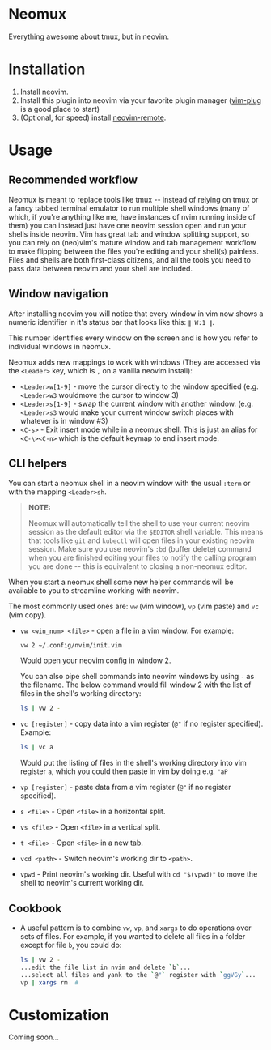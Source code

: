 # Neomux

Everything awesome about tmux, but in neovim. 


# Installation

1. Install neovim. 
2. Install this plugin into neovim via your favorite plugin manager
   ([vim-plug][vim-plug] is a good place to start)
3. (Optional, for speed) install [neovim-remote][neovim-remote].


# Usage

## Recommended workflow

Neomux is meant to replace tools like tmux -- instead of relying on tmux or a
fancy tabbed terminal emulator to run multiple shell windows (many of which, if
you're anything like me, have instances of nvim running inside of them) you can
instead just have one neovim session open and run your shells inside neovim.
Vim has great tab and window splitting support, so you can rely on (neo)vim's
mature window and tab management workflow to make flipping between the files
you're editing and your shell(s) painless. Files and shells are both
first-class citizens, and all the tools you need to pass data between neovim
and your shell are included.

## Window navigation

After installing neovim you will notice that every window in vim now shows a numeric
identifier in it's status bar that looks like this: `∥ W:1 ∥`.

This number identifies every window on the screen and is how you refer to
individual windows in neomux.

Neomux adds new mappings to work with windows (They are accessed via the 
`<Leader>` key, which is `,` on a vanilla neovim install):

- `<Leader>w[1-9]` - move the cursor directly to the window specified (e.g.
  `<Leader>w3` wouldmove the cursor to window 3)
- `<Leader>s[1-9]` - swap the current window with another window. (e.g. `<Leader>s3` would make your current window switch places with whatever is in window #3)
- `<C-s>` - Exit insert mode while in a neomux shell. This is just an alias for
  `<C-\><C-n>` which is the default keymap to end insert mode.

## CLI helpers

You can start a neomux shell in a neovim window with the usual `:term` or with
the mapping `<Leader>sh`.

> **NOTE:**
>
> Neomux will automatically tell the shell to use your current neovim session as
> the default editor via the `$EDITOR` shell variable. This means that tools like
> `git` and `kubectl` will open files in your existing neovim session. Make sure you 
> use neovim's `:bd` (buffer delete) command when you are finished editing your
> files to notify the calling program you are done -- this is equivalent to
> closing a non-neomux editor. 

When you start a neomux shell some new helper commands will be available to you
to streamline working with neovim.

The most commonly used ones are: `vw` (vim window), `vp` (vim paste) and `vc` (vim copy).


- `vw <win_num> <file>` - open a file in a vim window. For example:

  ``` bash
  vw 2 ~/.config/nvim/init.vim 
  ```

  Would open your neovim config in window 2.

  You can also pipe shell commands into neovim windows by using `-` as the
  filename. The below command would fill window 2 with the list of files in the
  shell's working directory:

  ``` bash
  ls | vw 2 -
  ```
- `vc [register]` - copy data into a vim register (`@"` if no register specified). Example:

  ``` bash
  ls | vc a
  ```

  Would put the listing of files in the shell's working directory into vim register `a`, 
  which you could then paste in vim by doing e.g. `"aP`

- `vp [register]` - paste data from a vim register (`@"` if no register specified).
- `s <file>` - Open `<file>` in a horizontal split.
- `vs <file>` - Open `<file>` in a vertical split.
- `t <file>` - Open `<file>` in a new tab.
- `vcd <path>` - Switch neovim's working dir to `<path>`.
- `vpwd` - Print neovim's working dir. Useful with `cd "$(vpwd)"` to move the
  shell to neovim's current working dir.


## Cookbook

- A useful pattern is to combine `vw`, `vp`, and `xargs` to do
  operations over sets of files. For example, if you wanted to delete all files in a folder 
  except for file `b`, you could do:

  ``` bash
  ls | vw 2 -
  ...edit the file list in nvim and delete `b`...
  ...select all files and yank to the `@"` register with `ggVGy`...
  vp | xargs rm  # 
  ```


# Customization

Coming soon...

[vim-plug]: https://github.com/junegunn/vim-plug 
[neovim-remote]: https://github.com/mhinz/neovim-remote

